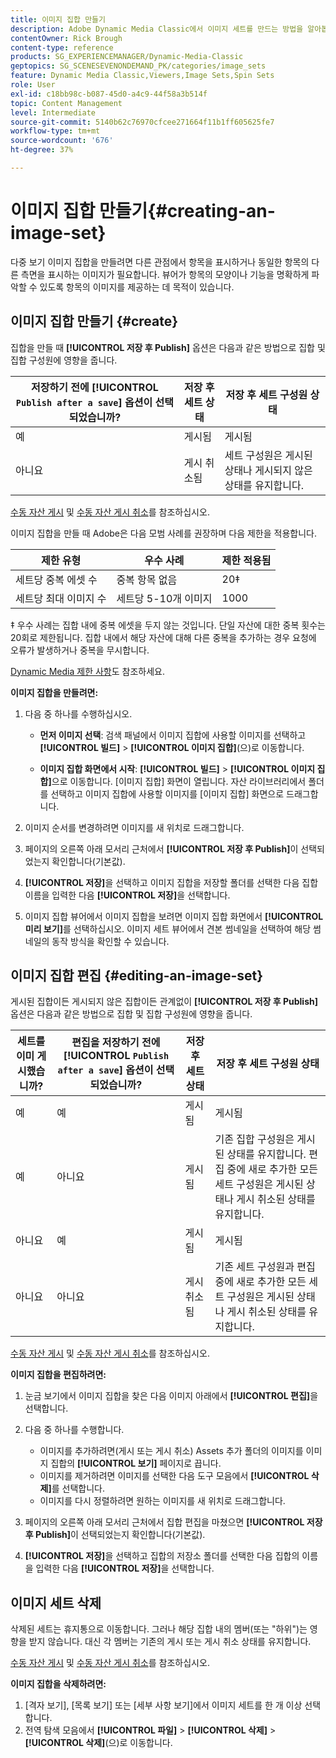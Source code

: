 ```yaml
---
title: 이미지 집합 만들기
description: Adobe Dynamic Media Classic에서 이미지 세트를 만드는 방법을 알아봅니다.
contentOwner: Rick Brough
content-type: reference
products: SG_EXPERIENCEMANAGER/Dynamic-Media-Classic
geptopics: SG_SCENESEVENONDEMAND_PK/categories/image_sets
feature: Dynamic Media Classic,Viewers,Image Sets,Spin Sets
role: User
exl-id: c18bb98c-b087-45d0-a4c9-44f58a3b514f
topic: Content Management
level: Intermediate
source-git-commit: 5140b62c76970cfcee271664f11b1ff605625fe7
workflow-type: tm+mt
source-wordcount: '676'
ht-degree: 37%

---
```


# 이미지 집합 만들기{#creating-an-image-set}

다중 보기 이미지 집합을 만들려면 다른 관점에서 항목을 표시하거나 동일한 항목의 다른 측면을 표시하는 이미지가 필요합니다. 뷰어가 항목의 모양이나 기능을 명확하게 파악할 수 있도록 항목의 이미지를 제공하는 데 목적이 있습니다.

## 이미지 집합 만들기 {#create}

집합을 만들 때 **[!UICONTROL 저장 후 Publish]** 옵션은 다음과 같은 방법으로 집합 및 집합 구성원에 영향을 줍니다.

| 저장하기 전에 **[!UICONTROL `Publish after a save`]** 옵션이 선택되었습니까? | 저장 후 세트 상태 | 저장 후 세트 구성원 상태 |
| --- | --- | --- |
| 예 | 게시됨 | 게시됨 |
| 아니요 | 게시 취소됨 | 세트 구성원은 게시된 상태나 게시되지 않은 상태를 유지합니다. |

[수동 자산 게시](publishing-files.md#manually_publishing_assets) 및 [수동 자산 게시 취소](publishing-files.md#manually_unpublishing_assets)를 참조하십시오.

이미지 집합을 만들 때 Adobe은 다음 모범 사례를 권장하며 다음 제한을 적용합니다.

| 제한 유형 | 우수 사례 | 제한 적용됨 |
| --- | --- | --- |
| 세트당 중복 에셋 수 | 중복 항목 없음 | 20‡ |
| 세트당 최대 이미지 수 | 세트당 5-10개 이미지 | 1000 |

‡ 우수 사례는 집합 내에 중복 에셋을 두지 않는 것입니다. 단일 자산에 대한 중복 횟수는 20회로 제한됩니다. 집합 내에서 해당 자산에 대해 다른 중복을 추가하는 경우 요청에 오류가 발생하거나 중복을 무시합니다.

[Dynamic Media 제한 사항](/help/using/limitations.md)도 참조하세요.

**이미지 집합을 만들려면:**

1. 다음 중 하나를 수행하십시오.

   * **먼저 이미지 선택**: 검색 패널에서 이미지 집합에 사용할 이미지를 선택하고 **[!UICONTROL 빌드]** > **[!UICONTROL 이미지 집합]**(으)로 이동합니다.

   * **이미지 집합 화면에서 시작**: **[!UICONTROL 빌드]** > **[!UICONTROL 이미지 집합]**&#x200B;으로 이동합니다. [이미지 집합] 화면이 열립니다. 자산 라이브러리에서 폴더를 선택하고 이미지 집합에 사용할 이미지를 [이미지 집합] 화면으로 드래그합니다.

1. 이미지 순서를 변경하려면 이미지를 새 위치로 드래그합니다.
1. 페이지의 오른쪽 아래 모서리 근처에서 **[!UICONTROL 저장 후 Publish]**&#x200B;이 선택되었는지 확인합니다(기본값).
1. **[!UICONTROL 저장]**&#x200B;을 선택하고 이미지 집합을 저장할 폴더를 선택한 다음 집합 이름을 입력한 다음 **[!UICONTROL 저장]**&#x200B;을 선택합니다.
1. 이미지 집합 뷰어에서 이미지 집합을 보려면 이미지 집합 화면에서 **[!UICONTROL 미리 보기]**&#x200B;를 선택하십시오. 이미지 세트 뷰어에서 견본 썸네일을 선택하여 해당 썸네일의 동작 방식을 확인할 수 있습니다.

## 이미지 집합 편집 {#editing-an-image-set}

게시된 집합이든 게시되지 않은 집합이든 관계없이 **[!UICONTROL 저장 후 Publish]** 옵션은 다음과 같은 방법으로 집합 및 집합 구성원에 영향을 줍니다.

| 세트를 이미 게시했습니까? | 편집을 저장하기 전에 **[!UICONTROL `Publish after a save`]** 옵션이 선택되었습니까? | 저장 후 세트 상태 | 저장 후 세트 구성원 상태 |
| --- | --- | --- | --- |
| 예 | 예 | 게시됨 | 게시됨 |
| 예 | 아니요 | 게시됨 | 기존 집합 구성원은 게시된 상태를 유지합니다. 편집 중에 새로 추가한 모든 세트 구성원은 게시된 상태나 게시 취소된 상태를 유지합니다. |
| 아니요 | 예 | 게시됨 | 게시됨 |
| 아니요 | 아니요 | 게시 취소됨 | 기존 세트 구성원과 편집 중에 새로 추가한 모든 세트 구성원은 게시된 상태나 게시 취소된 상태를 유지합니다. |

[수동 자산 게시](publishing-files.md#manually_publishing_assets) 및 [수동 자산 게시 취소](publishing-files.md#manually_unpublishing_assets)를 참조하십시오.

**이미지 집합을 편집하려면:**

1. 눈금 보기에서 이미지 집합을 찾은 다음 이미지 아래에서 **[!UICONTROL 편집]**&#x200B;을 선택합니다.
1. 다음 중 하나를 수행합니다.

   * 이미지를 추가하려면(게시 또는 게시 취소) Assets 추가 폴더의 이미지를 이미지 집합의 **[!UICONTROL 보기]** 페이지로 끕니다.
   * 이미지를 제거하려면 이미지를 선택한 다음 도구 모음에서 **[!UICONTROL 삭제]**&#x200B;를 선택합니다.
   * 이미지를 다시 정렬하려면 원하는 이미지를 새 위치로 드래그합니다.

1. 페이지의 오른쪽 아래 모서리 근처에서 집합 편집을 마쳤으면 **[!UICONTROL 저장 후 Publish]**&#x200B;이 선택되었는지 확인합니다(기본값).
1. **[!UICONTROL 저장]**&#x200B;을 선택하고 집합의 저장소 폴더를 선택한 다음 집합의 이름을 입력한 다음 **[!UICONTROL 저장]**&#x200B;을 선택합니다.

## 이미지 세트 삭제

삭제된 세트는 휴지통으로 이동합니다. 그러나 해당 집합 내의 멤버(또는 &quot;하위&quot;)는 영향을 받지 않습니다. 대신 각 멤버는 기존의 게시 또는 게시 취소 상태를 유지합니다.

[수동 자산 게시](publishing-files.md#manually_publishing_assets) 및 [수동 자산 게시 취소](publishing-files.md#manually_unpublishing_assets)를 참조하십시오.

**이미지 집합을 삭제하려면:**

1. [격자 보기], [목록 보기] 또는 [세부 사항 보기]에서 이미지 세트를 한 개 이상 선택합니다.
1. 전역 탐색 모음에서 **[!UICONTROL 파일]** > **[!UICONTROL 삭제]** > **[!UICONTROL 삭제]**(으)로 이동합니다.
